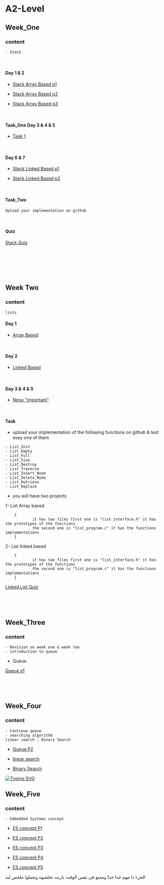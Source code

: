 # A2-Level

## Week_One

### content
~~~
- Stack  
~~~
<p>&nbsp;</p>

#### Day 1 & 2
* [Stack Array Based p1](https://youtu.be/JmlIHoqaj4I?si=i0-tKyNa0yTozSyi)

* [Stack Array Based p2](https://youtu.be/ePRs24VWHtA?si=EG9BV3jSGbqJaTWz)

* [Stack Array Based p3](https://youtu.be/kahbXJ_nQzU?si=h2zqVRj8OzMZNjmQ)

<p>&nbsp;</p>

#### Task_One Day 3 & 4 & 5
* [Task 1](https://drive.google.com/file/d/1XVwxRERrskTKKvnFj4kv1-xH9a9Fxt2J/view?usp=sharing)

<p>&nbsp;</p>

#### Day 6 & 7

* [Stack Linked Based p1](https://youtu.be/m-FooXh-YzU?si=FhePExQrlEfKaYw-)

* [Stack Linked Based p2](https://youtu.be/y98U74U3BBE?si=lYIHMT97TUn84bg6)
<p>&nbsp;</p>

#### Task_Two 
~~~
Upload your implementation on github
~~~
<p>&nbsp;</p>

#### Quiz 

[Stack Quiz](https://docs.google.com/forms/d/e/1FAIpQLScdSOZZV9ZReH6286qJa7L89j6ZMtWreew6S2HSYdWzsMDxcQ/viewform)

<p>&nbsp;</p>
<p>&nbsp;</p>
<p>&nbsp;</p>


## Week Two

### content

~~~
lists
~~~

#### Day 1 

* [Array Based](https://youtu.be/rNPSEjNDRkk?si=L2gcX7vTpqMJEzQ-)

<p>&nbsp;</p>

#### Day 2 

* [Linked Based](https://youtu.be/rNPSEjNDRkk?si=L2gcX7vTpqMJEzQ-)

<p>&nbsp;</p>

#### Day 3 & 4 & 5

* [Neso "important"](https://www.youtube.com/playlist?list=PLpYOpjNLz0aGIL9xaFHbw16uEmFxzy2rs)

<p>&nbsp;</p>

#### Task

* upload your implementation of the following functions on github & test evey one of them
~~~
- List_Init
- List_Empty
- List_Full
- List_Size
- List_Destroy
- List_Traverse
- List_Insert_Node
- List_Delete_Node
- List_Retrieve
- List_Replace
~~~

* you will have two projects 

1- List Array based 

        {
                it has two files first one is "list_interface.h" it has the prototypes of the functions
                the second one is "list_program.c" it has the functions implementations  
        }


2- List linked based 

        {
                it has two files first one is "list_interface.h" it has the prototypes of the functions
                the second one is "list_program.c" it has the functions implementations  
        }

[Linked List Quiz](https://forms.gle/DpPoJpnT9mxNtzcw7)


<p>&nbsp;</p>
<p>&nbsp;</p>

## Week_Three

### content
~~~
- Revision on week one & week two
- introduction to queue
~~~

- Queue

[Queue p1](https://youtu.be/sNgYno_BXQo?si=m4SLG_nHQ9eA4L9C)

<p>&nbsp;</p>
<p>&nbsp;</p>

## Week_Four

### content
~~~
- Continue queue
- searching algorithm
linear search , Binary Search
~~~

- [Queue P2](https://youtu.be/UU7_Z0UgX-Y?si=jOgE7LhDPSRXgn7e)

- [linear search](https://youtu.be/U1wy9kZzOGI?si=D2iM_8JvY4k-_RRM)

- [Binary Search](https://youtu.be/qxhfkoDGGZc?si=5lPtgM41Iaua6VtF)

[![Typing SVG](https://readme-typing-svg.herokuapp.com?font=Architects+Daughter&size=26&color=%23DFC6B4&center=true&vCenter=true&lines=🕌+🌙+رمضان+كريم)](https://git.io/typing-svg)</h1>


## Week_Five

### content

~~~
- Embedded Systems concept
~~~

- [ES concept P1](https://youtu.be/2UlBGIGZEFk?si=BHmfsVRBrsmkgYi1)

- [ES concept P2](https://youtu.be/kRlRcWB3aac?si=SIB-jJfCBgM8sKrR)

- [ES concept P3](https://youtu.be/YcbnijCxLtQ?si=dTwiK4pcYsp63Fch)

- [ES concept P4](https://youtu.be/iWZTOebN53E?si=_XY5W-heMi9Er4uO)

- [ES concept P5](https://youtu.be/iWZTOebN53E?si=017pBIY4JObhTL4d)

الجزء دا مهم جدا جدا وممتع في نفس الوقت ياريت تخلصوه وتعملوا ملخص ليه 
